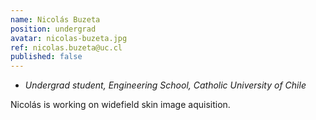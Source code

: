 ```yaml
---
name: Nicolás Buzeta
position: undergrad
avatar: nicolas-buzeta.jpg
ref: nicolas.buzeta@uc.cl
published: false
---
```


- _Undergrad student, Engineering School, Catholic University of Chile_

Nicolás is working on widefield skin image aquisition.